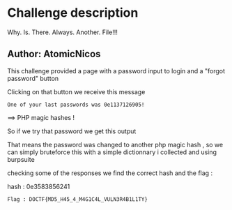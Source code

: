 # Challenge description

Why. Is. There. Always. Another. File!!!

Author: AtomicNicos
-----------------------------------------------------------

This challenge provided a page with a password input to login and a "forgot password" button

Clicking on that button we receive this message 

```One of your last passwords was 0e1137126905!```

==> PHP magic hashes !

So if we try that password we get this output

That means the password was changed to another php magic hash , so we can simply bruteforce this with a simple dictionnary i collected and using burpsuite

checking some of the responses we find the correct hash and the flag :

hash : 0e3583856241


``` Flag : DOCTF{MD5_H45_4_M4G1C4L_VULN3R4B1L1TY} ```

